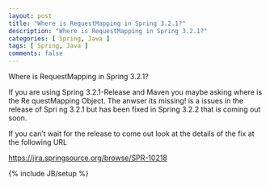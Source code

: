 ```yaml
---
layout: post
title: "Where is RequestMapping in Spring 3.2.1?"
description: "Where is RequestMapping in Spring 3.2.1?"
categories: [ Spring, Java ]
tags: [ Spring, Java ]
comments: false
---
```

Where is RequestMapping in Spring 3.2.1?

If you are using Spring 3.2.1-Release and Maven you maybe asking where is the Re
questMapping Object. The anwser its missing! is a issues in the release of Spri
ng 3.2.1 but has been fixed in Spring 3.2.2 that is coming out soon.

If you can’t wait for the release to come out look at the details of the fix at
the following URL

https://jira.springsource.org/browse/SPR-10218

{% include JB/setup %}
